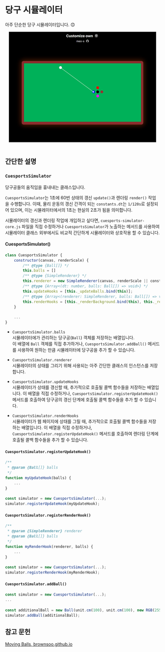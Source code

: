 # 당구 시뮬레이터

아주 단순한 당구 시뮬레이터입니다. :blush:

<div style="display: flex; justify-content: center; width: 100%;">
    <img src="./demo.png" style="width:480px;"></img>
</div>
<br />

## 간단한 설명

### `CuesportsSimulator`

당구공들의 움직임을 흉내내는 클래스입니다.

`CuesportsSimulator`는 1초에 60번 상태의 갱신 `update()`과 렌더링 `render()` 작업을 수행합니다. 이때, 물리 운동의 갱신 간격이 되는 `constants.dt`는 `1/120s`로 설정되어 있으며, 이는 시뮬레이터에서의 1초는 현실의 2초가 됨을 의미합니다.  

시뮬레이터의 갱신과 렌더링 작업에 개입하고 싶다면, `cuesports-simulator-core.js` 파일을 직접 수정하거나 `CuesportsSimulator`가 노출하는 메서드를 사용하여 시뮬레이터 클래스 외부에서도 비교적 간단하게 시뮬레이터와 상호작용 할 수 있습니다.  

#### CuesportsSimulator()

```js
class CuesportsSimulator {
    constructor(canvas, renderScale) {
        /** @type {Ball[]} */
        this.balls = []
        /** @type {SimpleRenderer} */
        this.renderer = new SimpleRenderer(canvas, renderScale || constants.rs);
        /** @type {Array<(dt: number, balls: Ball[]) => void>} */
        this.updateHooks = [this._updateBalls.bind(this)];
        /** @type {Array<(renderer: SimpleRenderer, balls: Ball[]) => void>} */
        this.renderHooks = [this._renderBackground.bind(this), this._renderBalls.bind(this)];
    }

    ...
}
```

-   `CuesportsSimulator.balls`  
    시뮬레이터에가 관리하는 당구공(`Ball`) 객체를 저장하는 배열입니다.  
    이 배열에 `Ball` 객체를 직접 추가하거나, `CuesportsSimulator.addBall()` 메서드를 사용하여 원하는 만큼 시뮬레이터에 당구공을 추가 할 수 있습니다.

-   `CuesportsSimulator.renderer`  
    시뮬레이터의 상태를 그리기 위해 사용되는 아주 간단한 클래스의 인스턴스를 저장합니다.

-   `CuesportsSimulator.updateHooks`  
    시뮬레이터가 상태를 갱신할 때, 추가적으로 호출될 콜백 함수들을 저장하는 배열입니다. 이 배열을 직접 수정하거나, `CuesportsSimulator.registerUpdateHook()` 메서드를 호출하여 당구공의 갱신 단계에 호출될 콜백 함수들을 추가 할 수 있습니다.

-   `CuesportsSimulator.renderHooks`  
    시뮬레이터가 웹 페이지에 상태를 그릴 때, 추가적으로 호출될 콜백 함수들을 저장하는 배열입니다. 이 배열을 직접 수정하거나, `CuesportsSimulator.registerUpdateHook()` 메서드를 호출하여 렌더링 단계에 호출될 콜백 함수들을 추가 할 수 있습니다.

#### `CuesportsSimulator.registerUpdateHook()`

``` js
/**
 * @param {Ball[]} balls
 */
function myUpdateHook(balls) {
    ...
}

const simulator = new CuesportsSimulator(...);
simulator.registerUpdateHook(myUpdateHook);
```

#### `CuesportsSimulator.registerRenderHook()`

``` js
/**
 * @param {SimpleRenderer} renderer
 * @param {Ball[]} balls
 */
function myRenderHook(renderer, balls) {
    ...
}

const simulator = new CuesportsSimulator(...);
simulator.registerRenderHook(myRenderHook);
```

#### `CuesportsSimulator.addBall()`

``` js
const simulator = new CuesportsSimulator(...);
...

const additionalBall = new Ball(unit.cm(100), unit.cm(100), new RGB(255, 255, 0));
simulator.addBall(additionalBall);
```

## 참고 문헌

[Moving Balls, brownsoo.github.io](https://brownsoo.github.io/2DVectors/moving_balls/)  

